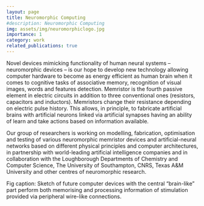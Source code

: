 ```yaml
---
layout: page
title: Neuromorphic Computing
#description: Neuromorphic Computing
img: assets/img/neuromorphiclogo.jpg
importance: 1
category: work
related_publications: true
---
```


Novel devices mimicking functionality of human neural systems – neuromorphic devices – is our hope to develop new technology allowing computer hardware to become as energy efficient as human brain when it comes to cognitive tasks of associative memory, recognition of visual images, words and features detection. Memristor is the fourth passive element in electric circuits in addition to three conventional ones (resistors, capacitors and inductors). Memristors change their resistance depending on electric pulse history. This allows, in principle, to fabricate artificial brains with artificial neurons linked via artificial synapses having an ability of learn and take actions based on information available.

Our group of researchers is working on modelling, fabrication, optimisation and testing of various neuromorphic memristor devices and artificial-neural networks based on different physical principles and computer architectures, in partnership with world-leading artificial intelligence companies and in collaboration with the Loughborough Departments of Chemistry and Computer Science, The University of Southampton, CNRS, Texas A&M University and other centres of neuromorphic research.

 Fig caption: Sketch of future computer devices with the central “brain-like” part perform both memorising and processing information of stimulation provided via peripheral wire-like connections.

